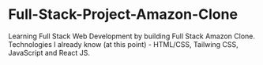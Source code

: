 # Full-Stack-Project-Amazon-Clone
Learning Full Stack Web Development by building Full Stack Amazon Clone. Technologies I already know (at this point) - HTML/CSS, Tailwing CSS, JavaScript and React JS.
